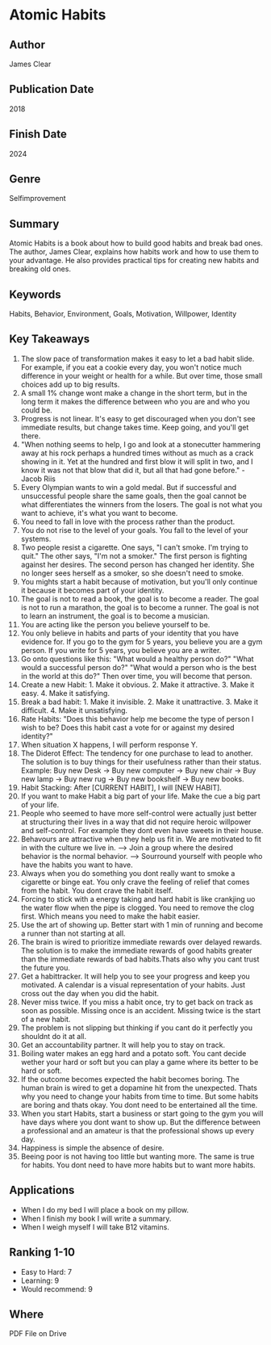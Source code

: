 # Atomic Habits

## Author
James Clear

## Publication Date
2018

## Finish Date
2024

## Genre
Selfimprovement

## Summary
Atomic Habits is a book about how to build good habits and break bad ones. The author, James Clear, explains how habits work and how to use them to your advantage. He also provides practical tips for creating new habits and breaking old ones.

## Keywords
Habits, Behavior, Environment, Goals, Motivation, Willpower, Identity

## Key Takeaways
1.  The slow pace of transformation makes it easy to let a bad habit slide. For example, if you eat a cookie every day, you won't notice much difference in your weight or health for a while. But over time, those small choices add up to big results.
2. A small 1% change wont make a change in the short term, but in the long term it makes the difference between who you are and who you could be.
3. Progress is not linear. It's easy to get discouraged when you don't see immediate results, but change takes time. Keep going, and you'll get there.
4. "When nothing seems to help, I go and look at a stonecutter hammering away at his rock perhaps a hundred times without as much as a crack showing in it. Yet at the hundred and first blow it will split in two, and I know it was not that blow that did it, but all that had gone before." - Jacob Riis
5. Every Olympian wants to win a gold medal. But if successful and unsuccessful people share the same goals, then the goal cannot be what differentiates the winners from the losers. The goal is not what you want to achieve, it's what you want to become.
6. You need to fall in love with the process rather than the product.
7. You do not rise to the level of your goals. You fall to the level of your systems.
8. Two people resist a cigarette. One says, "I can't smoke. I'm trying to quit." The other says, "I'm not a smoker." The first person is fighting against her desires. The second person has changed her identity. She no longer sees herself as a smoker, so she doesn't need to smoke.
9. You mights start a habit because of motivation, but you'll only continue it because it becomes part of your identity.
10. The goal is not to read a book, the goal is to become a reader. The goal is not to run a marathon, the goal is to become a runner. The goal is not to learn an instrument, the goal is to become a musician.
11. You are acting like the person you believe yourself to be.
12.  You only believe in habits and parts of your identity that you have evidence for. If you go to the gym for 5 years, you believe you are a gym person. If you write for 5 years, you believe you are a writer.
13. Go onto questions like this: "What would a healthy person do?" "What would a successful person do?" "What would a person who is the best in the world at this do?" Then over time, you will become that person.
14. Create a new Habit: 1. Make it obvious. 2. Make it attractive. 3. Make it easy. 4. Make it satisfying.
15. Break a bad habit: 1. Make it invisible. 2. Make it unattractive. 3. Make it difficult. 4. Make it unsatisfying.
16. Rate Habits: "Does this behavior help me become the type of person I wish to be? Does this habit cast a vote for or against my desired identity?"
17. When situation X happens, I will perform response Y.
18. The Diderot Effect: The tendency for one purchase to lead to another. The solution is to buy things for their usefulness rather than their status. Example: Buy new Desk -> Buy new computer -> Buy new chair -> Buy new lamp -> Buy new rug -> Buy new bookshelf -> Buy new books.
19. Habit Stacking: After [CURRENT HABIT], I will [NEW HABIT].
20. If you want to make Habit a big part of your life. Make the cue a big part of your life.
21. People who seemed to have more self-control were actually just better at structuring their lives in a way that did not require heroic willpower and self-control. For example they dont even have sweets in their house.
22. Behavours are attractive when they help us fit in. We are motivated to fit in with the culture we live in. --> Join a group where the desired behavior is the normal behavior. --> Sourround yourself with people who have the habits you want to have.
23. Always when you do something you dont really want to smoke a cigarette or binge eat. You only crave the feeling of relief that comes from the habit. You dont crave the habit itself.
24. Forcing to stick with a energy taking and hard habit is like crankjing uo the water flow when the pipe is clogged. You need to remove the clog first. Which means you need to make the habit easier.
25. Use the art of showing up. Better start with 1 min of running and become a runner than not starting at all.
26. The brain is wired to prioritize immediate rewards over delayed rewards. The solution is to make the immediate rewards of good habits greater than the immediate rewards of bad habits.Thats also why you cant trust the future you.
27. Get a habittracker. It will help you to see your progress and keep you motivated. A calendar is a visual representation of your habits. Just cross out the day when you did the habit.
28. Never miss twice. If you miss a habit once, try to get back on track as soon as possible. Missing once is an accident. Missing twice is the start of a new habit.
29. The problem is not slipping but thinking if you cant do it perfectly you shouldnt do it at all.
30. Get an accountability partner. It will help you to stay on track.
31. Boiling water makes an egg hard and a potato soft. You cant decide wether your hard or soft but you can play a game where its better to be hard or soft.
32. If the outcome becomes expected the habit becomes boring. The human brain is wired to get a dopamine hit from the unexpected. Thats why you need to change your habits from time to time. But some habits are boring and thats okay. You dont need to be entertained all the time.
33. When you start Habits, start a business or start going to the gym you will have days where you dont want to show up. But the difference between a professional and an amateur is that the professional shows up every day.
34. Happiness is simple the absence of desire.
35. Beeing poor is not having too little but wanting more. The same is true for habits. You dont need to have more habits but to want more habits.

## Applications
- When I do my bed I will place a book on my pillow.
- When I finish my book I will write a summary.
- When I weigh myself I will take B12 vitamins.

## Ranking 1-10
- Easy to Hard: 7
- Learning: 9
- Would recommend: 9 

## Where
PDF File on Drive